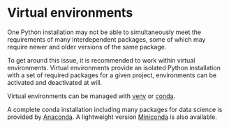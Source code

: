 # Virtual environments
One Python installation may not be able to simultaneously meet the requirements of many interdependent packages,
some of which may require newer and older versions of the same package.

To get around this issue, it is recommended to work within virtual environments. 
Virtual environments provide an isolated Python installation with a set of required packages for a given project, 
environments can be activated and deactivated at will.

Virtual environments can be managed with
[venv](https://docs.python.org/3/tutorial/venv.html)
or
[conda](https://docs.conda.io/en/latest/).

A complete conda installation including many packages for data science is provided by 
[Anaconda](https://www.anaconda.com/products/individual). 
A lightweight version [Miniconda](https://docs.conda.io/en/latest/miniconda.html) is also available.
